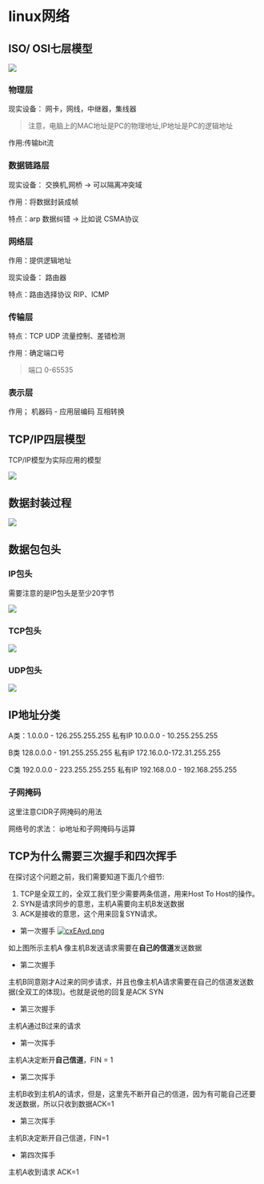 # linux网络


## ISO/ OSI七层模型


![](https://s2.ax1x.com/2020/03/06/3qcSXj.png)


### 物理层

现实设备： 网卡，网线，中继器，集线器

> 注意，电脑上的MAC地址是PC的物理地址,IP地址是PC的逻辑地址

作用:传输bit流

### 数据链路层

现实设备： 交换机,网桥 -> 可以隔离冲突域

作用：将数据封装成帧

特点：arp   数据纠错 -> 比如说 CSMA协议    


### 网络层

作用：提供逻辑地址

现实设备： 路由器


特点：路由选择协议 RIP、ICMP


### 传输层

特点：TCP UDP 流量控制、差错检测

作用：确定端口号


> 端口 0-65535

### 表示层

作用； 机器码 - 应用层编码 互相转换


## TCP/IP四层模型

TCP/IP模型为实际应用的模型

![](https://s2.ax1x.com/2020/03/07/3Oodyt.png)



## 数据封装过程


![](https://s2.ax1x.com/2020/03/07/3ObnAK.png)

## 数据包包头

### IP包头

需要注意的是IP包头是至少20字节


![](https://s2.ax1x.com/2020/03/07/3OLalQ.png)

### TCP包头


![](https://s2.ax1x.com/2020/03/07/3Ovj8f.png)




### UDP包头


![](https://s2.ax1x.com/2020/03/07/3OxZxU.png)



## IP地址分类

A类：1.0.0.0 - 126.255.255.255  私有IP 10.0.0.0 - 10.255.255.255

B类 128.0.0.0 - 191.255.255.255 私有IP 172.16.0.0-172.31.255.255

C类 192.0.0.0 - 223.255.255.255 私有IP 192.168.0.0 - 192.168.255.255


### 子网掩码

这里注意CIDR子网掩码的用法


网络号的求法： ip地址和子网掩码与运算

## TCP为什么需要三次握手和四次挥手

在探讨这个问题之前，我们需要知道下面几个细节:
1. TCP是全双工的，全双工我们至少需要两条信道，用来Host To Host的操作。
2. SYN是请求同步的意思，主机A需要向主机B发送数据
3. ACK是接收的意思，这个用来回复SYN请求。
* 第一次握手
[![cxEAvd.png](https://z3.ax1x.com/2021/04/25/cxEAvd.png)](https://imgtu.com/i/cxEAvd)

如上图所示主机A 像主机B发送请求需要在**自己的信道**发送数据

*  第二次握手



主机B同意刚才A过来的同步请求，并且也像主机A请求需要在自己的信道发送数据(全双工的体现)。也就是说他的回复是ACK SYN

* 第三次握手

主机A通过B过来的请求



* 第一次挥手

主机A决定断开**自己信道**，FIN = 1

* 第二次挥手

主机B收到主机A的请求，但是，这里先不断开自己的信道，因为有可能自己还要发送数据，所以只收到数据ACK=1

* 第三次挥手

主机B决定断开自己信道，FIN=1

* 第四次挥手

主机A收到请求 ACK=1